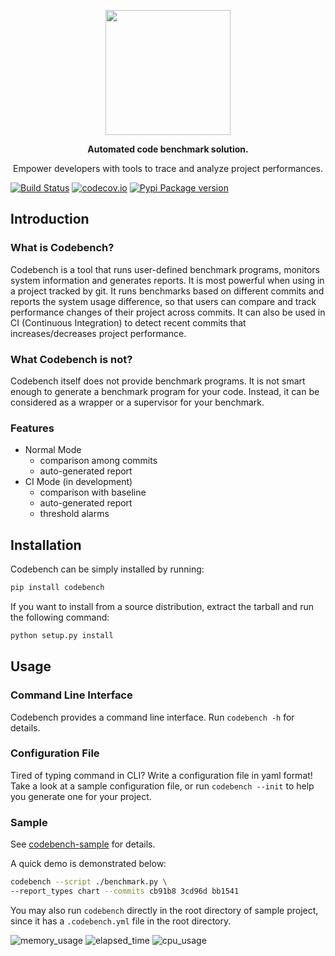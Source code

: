 <p align="center">
  <a href="https://github.com/li-boxuan/codebench">
    <img src="https://user-images.githubusercontent.com/25746010/49685836-0ec63580-fb26-11e8-8c33-d8597319d15b.png" width=200>
  </a>
</p>

<p align="center"><b>Automated code benchmark solution.</b></p>
<p align="center">Empower developers with tools to trace and analyze project performances.</p>

[![Build Status](https://travis-ci.org/li-boxuan/tutoria.svg?branch=master)](https://travis-ci.org/li-boxuan/codebench)
[![codecov.io](https://img.shields.io/codecov/c/github/li-boxuan/codebench/master.svg?label=branch%20coverage)](https://codecov.io/github/li-boxuan/codebench?branch=master)
[![Pypi Package version](https://img.shields.io/pypi/v/codebench.svg)](https://pypi.org/project/codebench/)

## Introduction

### What is Codebench?

Codebench is a tool that runs user-defined benchmark programs, monitors system
information and generates reports. It is most powerful when using in a project
tracked by git. It runs benchmarks based on different commits and reports the
system usage difference, so that users can compare and track performance
changes of their project across commits. It can also be used in CI (Continuous
Integration) to detect recent commits that increases/decreases project
performance.

### What Codebench is not?

Codebench itself does not provide benchmark programs. It is not smart
enough to generate a benchmark program for your code. Instead, it can be
considered as a wrapper or a supervisor for your benchmark.

### Features

- Normal Mode
    - comparison among commits
    - auto-generated report
- CI Mode (in development)
    - comparison with baseline
    - auto-generated report
    - threshold alarms

## Installation

Codebench can be simply installed by running:

```bash
pip install codebench
```

If you want to install from a source distribution,
extract the tarball and run the following command:

```bash
python setup.py install
```

## Usage

### Command Line Interface

Codebench provides a command line interface. Run `codebench -h` for details.

### Configuration File

Tired of typing command in CLI? Write a configuration file in yaml format!
Take a look at a sample configuration file, or run `codebench --init` to
help you generate one for your project.

### Sample

See [codebench-sample](https://github.com/li-boxuan/codebench-sample)
for details.

A quick demo is demonstrated below:

```bash
codebench --script ./benchmark.py \
--report_types chart --commits cb91b8 3cd96d bb1541
```

You may also run `codebench` directly in the root directory of sample project, since it has a `.codebench.yml` file in the root directory.


![memory_usage](https://user-images.githubusercontent.com/25746010/49643853-c0dffd80-fa51-11e8-8ffb-95da64347a41.png)
![elapsed_time](https://user-images.githubusercontent.com/25746010/49643851-c0476700-fa51-11e8-8014-064c666336e7.png)
![cpu_usage](https://user-images.githubusercontent.com/25746010/49643850-c0476700-fa51-11e8-9d28-5dbe818a3bf3.png)
